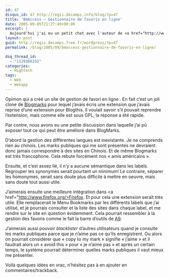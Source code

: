 ```yaml
---
id: 47
disqus_id: 47 http://regis.decamps.info/blog/?p=47
title: 'BmAccess – Gestionnaire de favoris en ligne'
date: 2005-09-05T21:27:49+00:00
excerpt: |
  Aujourd'hui j'ai eu un petit chat avec l'auteur de <a href="http://www.bmaccess.net/">BmAccess</a>, un site de gestion de favoris en ligne. Nous avons commencé la discussion sur <a href="/wordpress/?p=30">l'extension firefox que j'avais écrite pour BlogMarks</a>. Et puis j'ai critiqué Blogmarks, et j'espère que ça l'inspirera pour BmAccess.
layout: post
guid: http://regis.decamps.free.fr/wordpress/?p=47
permalink: /blog/2005/09/bmaccess-gestionnaire-de-favoris-en-ligne/

dsq_thread_id:
  - "1129366332"
categories:
  - Hightech
tags:
  - Web
  - Webapp
---
```

Opimon qui a créé un site de gestion de favori en ligne . En fait c’est un joli clone de [Blogmarks](http://www.blogmarks.net) pour lequel j’avais écris une extension que j’avais reprise d’une extension pour Blogthis. Il voulait savoir s’il pouvait reprendre l’extension, mais comme elle est sous GPL, la réponse a été rapide.

Par contre, nous avons eu une petite discussion dans laquelle j’ai pû exposer tout ce qui peut être amélioré dans BlogMarks.

D’abord la gestion des différentes langues est inexistante. Je ne comprends rien au chinois. Les marks publiques qui me sont présentés ne devraient donc jamais correspondre à des sites en Chinois. Et de même Blogmarks est très francophone. Cela rebute forcément nos « amis américains ».

Ensuite, et c’est assez lié, il n’y a aucune sémantique dans les labels. Regrouper les synonymes serait pourtant un minimum! Le contraire, séparer les homonymes, serait sans doute plus difficile à mettre en oeuvre, mais sans doute tout aussi utile.

J’aimerais ensuite une meilleure intégration dans <a href="http://www.firefox.org/>Firefox. Et pour cela une extension serait très utile. Elle remplacerait le Menu Bookmarks par les différents labels que j’ai utilisé, et je pourrais consulter et la liste des sites dans chaque label, et me rendre sur le site en question évidemment. Cela pourrait ressembler à la gestion des favoris comme le fait la barre d’outils de [A9](www.a9.com).

J’aimerais aussi pouvoir _blacklister_ d’autres utilisateurs quand je consulte les marks publiques parce que je n’aime pas ce qu’ils enregistrent. Ou alors on pourrait considérer que « copy to my mark » signifie « j’aime » et il faudrait alors un « avoid this » pour « je n’aime pas » et après un certain temps, le système pourrait déterminer quelles marks publiques il vaut mieux me présenter.

Voilà quelques idées en vrac, n’hésitez pas à en ajouter en commentaires/trackback.
